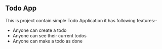 ## Todo App
This is project contain simple Todo Application
it has following features:- 
- Anyone can create a todo
- Anyone can see their current todos
- Anyone can make a todo as done
